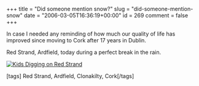 +++
title = "Did someone mention snow?"
slug = "did-someone-mention-snow"
date = "2006-03-05T16:36:19+00:00"
id = 269
comment = false
+++

In case I needed any reminding of how much our quality of life has improved since moving to Cork after 17 years in Dublin.

Red Strand, Ardfield, today during a perfect break in the rain.

[![Kids Digging on Red Strand](http://static.flickr.com/46/108163820_68b82bb07f_m.jpg)](http://www.flickr.com/photos/bandon1/108163820/ "Photo Sharing")

[tags] Red Strand, Ardfield, Clonakilty, Cork[/tags]

<a title="Photo Sharing" href="http://www.flickr.com/photos/bandon1/108163820/" />
